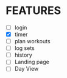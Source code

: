# FEATURES

- [ ] login
- [x] timer
- [ ] plan workouts
- [ ] log sets 
- [ ] history
- [ ] Landing page
- [ ] Day View 
